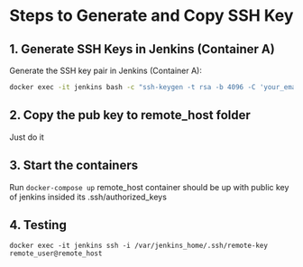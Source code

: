 # Steps to Generate and Copy SSH Key

## 1. Generate SSH Keys in Jenkins (Container A)
Generate the SSH key pair in Jenkins (Container A):
```sh
docker exec -it jenkins bash -c "ssh-keygen -t rsa -b 4096 -C 'your_email@example.com' -f /var/jenkins_home/.ssh/remote-key -N ''"
```
## 2. Copy the pub key to remote_host folder
Just do it
## 3. Start the containers
Run 
```docker-compose up```
remote_host container should be up with public key of jenkins insided its .ssh/authorized_keys
## 4. Testing
```
docker exec -it jenkins ssh -i /var/jenkins_home/.ssh/remote-key remote_user@remote_host
```

